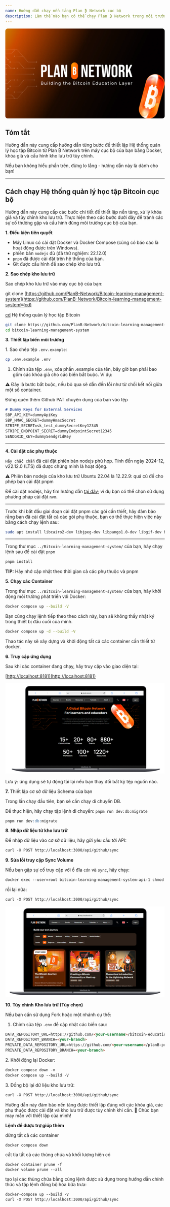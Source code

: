 ```yaml
---
name: Hướng dẫn chạy nền tảng Plan ₿ Network cục bộ
description: Làm thế nào bạn có thể chạy Plan ₿ Network trong môi trường cục bộ để kiểm tra nội dung đóng góp của tôi hoặc hiệu đính/xem xét nội dung giáo dục trên Plan ₿ Network?
---
```

![github](assets/cover.webp)

## Tóm tắt

Hướng dẫn này cung cấp hướng dẫn từng bước để thiết lập Hệ thống quản lý học tập Bitcoin từ Plan ₿ Network trên máy cục bộ của bạn bằng Docker, khóa giả và cấu hình kho lưu trữ tùy chỉnh.

Nếu bạn không hiểu phần trên, đừng lo lắng - hướng dẫn này là dành cho bạn!

---
## **Cách chạy Hệ thống quản lý học tập Bitcoin cục bộ**

Hướng dẫn này cung cấp các bước chi tiết để thiết lập nền tảng, xử lý khóa giả và tùy chỉnh kho lưu trữ. Thực hiện theo các bước dưới đây để tránh các sự cố thường gặp và cấu hình đúng môi trường cục bộ của bạn.

**1. Điều kiện tiên quyết**


- Máy Linux có cài đặt Docker và Docker Compose (cũng có báo cáo là hoạt động được trên Windows).
- phiên bản `nodejs` đủ (đã thử nghiệm: 22.12.0)
- `pnpm` đã được cài đặt trên hệ thống của bạn.
- Git được cấu hình để sao chép kho lưu trữ.

**2. Sao chép kho lưu trữ**

Sao chép kho lưu trữ vào máy cục bộ của bạn:

git clone [https://github.com/PlanB-Network/Bitcoin-learning-management-system](https://github.com/PlanB-Network/Bitcoin-learning-management-system￼cd)

[cd](https://github.com/PlanB-Network/Bitcoin-learning-management-system￼cd) Hệ thống quản lý học tập Bitcoin

```bash
git clone https://github.com/PlanB-Network/bitcoin-learning-management-system
cd bitcoin-learning-management-system
```

**3. Thiết lập biến môi trường**

1\. Sao chép tệp `.env.example`:

```bash
cp .env.example .env
```

1. Chỉnh sửa tệp `.env`, xóa phần .example của tên, bây giờ bạn phải bao gồm các khóa giả cho các biến bắt buộc. Ví dụ:

⚠️ Đây là bước bắt buộc, nếu bỏ qua sẽ dẫn đến lỗi như từ chối kết nối giữa một số container.

Đừng quên thêm Github PAT chuyên dụng của bạn vào tệp

```markdown
# Dummy Keys for External Services
SBP_API_KEY=dummyApiKey
SBP_HMAC_SECRET=dummyHmacSecret
STRIPE_SECRET=sk_test_dummySecretKey12345
STRIPE_ENDPOINT_SECRET=dummyEndpointSecret12345
SENDGRID_KEY=dummySendgridKey
```

---
**4. Cài đặt các phụ thuộc**

`Hãy chắc chắn` đã cài đặt phiên bản nodejs phù hợp. Tính đến ngày 2024-12, v22.12.0 (LTS) đã được chứng minh là hoạt động.

⚠️ Phiên bản nodejs của kho lưu trữ Ubuntu 22.04 là 12.22.9: quá cũ để cho phép bạn cài đặt pnpm

Để cài đặt nodejs, hãy tìm hướng dẫn [tại đây](https://nodejs.org/en/download/package-manager); ví dụ bạn có thể chọn sử dụng phương pháp cài đặt `nvm`.

---
Trước khi bắt đầu giai đoạn cài đặt pnpm các gói cần thiết, hãy đảm bảo rằng bạn đã cài đặt tất cả các gói phụ thuộc, bạn có thể thực hiện việc này bằng cách chạy lệnh sau:

```bash
sudo apt install libcairo2-dev libjpeg-dev libpango1.0-dev libgif-dev build-essential g++ libpixman-1-dev
```

---
Trong thư mục `../Bitcoin-learning-management-system/` của bạn, hãy chạy lệnh sau để cài đặt `pnpm`

```bash
pnpm install
```

__TIP:__ Hãy nhớ cập nhật theo thời gian cả các phụ thuộc và pnpm

**5. Chạy các Container**

Trong thư mục `../Bitcoin-learning-management-system/` của bạn, hãy khởi động môi trường phát triển với Docker:

```bash
docker compose up --build -V
```

Bạn cũng chạy lệnh tiếp theo theo cách này, bạn sẽ không thấy nhật ký trong thiết bị đầu cuối của mình.

```bash
docker compose up -d --build -V
```

Thao tác này sẽ xây dựng và khởi động tất cả các container cần thiết từ docker.

**6. Truy cập ứng dụng**

Sau khi các container đang chạy, hãy truy cập vào giao diện tại:

\[<http://localhost:8181](http://localhost:8181)>

![Plan ₿ Network Local](assets/en/1.webp)

Lưu ý: ứng dụng sẽ tự động tải lại nếu bạn thay đổi bất kỳ tệp nguồn nào.

**7.** Thiết lập cơ sở dữ liệu Schema của bạn

Trong lần chạy đầu tiên, bạn sẽ cần chạy di chuyển DB.

Để thực hiện, hãy chạy tập lệnh di chuyển: `pnpm run dev:db:migrate`

```markdown
pnpm run dev:db:migrate
```

**8. Nhập dữ liệu từ kho lưu trữ**

Để nhập dữ liệu vào cơ sở dữ liệu, hãy gửi yêu cầu tới API:

```markdown
curl -X POST http://localhost:3000/api/github/sync
```

**9. Sửa lỗi truy cập Sync Volume**

Nếu bạn gặp sự cố truy cập với ổ đĩa `cdn` và `sync`, hãy chạy:

```markdown
docker exec --user=root bitcoin-learning-management-system-api-1 chmod 777 /tmp/{sync,cdn}
```

rồi lại nữa:

```markdown
curl -X POST http://localhost:3000/api/github/sync
```

![Plan ₿ Network Local](assets/en/2.webp)

**10. Tùy chỉnh Kho lưu trữ (Tùy chọn)**

Nếu bạn cần sử dụng Fork hoặc một nhánh cụ thể:

1. Chỉnh sửa tệp `.env` để cập nhật các biến sau:

```markdown
DATA_REPOSITORY_URL=https://github.com/<your-username>/bitcoin-educational-content.git
DATA_REPOSITORY_BRANCH=<your-branch>
PRIVATE_DATA_REPOSITORY_URL=https://github.com/<your-username>/planB-premium-content.git
PRIVATE_DATA_REPOSITORY_BRANCH=<your-branch>
```

2\. Khởi động lại Docker:

```markdown
docker compose down -v
docker compose up --build -V
```

3\. Đồng bộ lại dữ liệu kho lưu trữ:

```markdown
curl -X POST http://localhost:3000/api/github/sync
```

Hướng dẫn này đảm bảo nền tảng được thiết lập đúng với các khóa giả, các phụ thuộc được cài đặt và kho lưu trữ được tùy chỉnh khi cần. 🎉 Chúc bạn may mắn với thiết lập của mình!

**Lệnh để được trợ giúp thêm**

dừng tất cả các container

```
docker compose down
```

cắt tỉa tất cả các thùng chứa và khối lượng hiện có

```
docker container prune -f
docker volume prune --all
```

tạo lại các thùng chứa bằng cùng lệnh được sử dụng trong hướng dẫn chính thức và tập lệnh đồng bộ hóa bữa trưa:

```
docker-compose up --build -V
curl -X POST http://localhost:3000/api/github/sync
```
